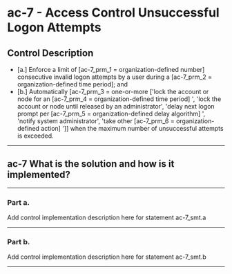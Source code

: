 # ac-7 - Access Control Unsuccessful Logon Attempts

## Control Description

- \[a.\] Enforce a limit of \[ac-7_prm_1 = organization-defined number\] consecutive invalid logon attempts by a user during a \[ac-7_prm_2 = organization-defined time period\]; and
- \[b.\] Automatically \[ac-7_prm_3 = one-or-more \['lock the account or node for an \[ac-7_prm_4 = organization-defined time period\] ', 'lock the account or node until released by an administrator', 'delay next logon prompt per \[ac-7_prm_5 = organization-defined delay algorithm\] ', 'notify system administrator', 'take other \[ac-7_prm_6 = organization-defined action\] '\]\] when the maximum number of unsuccessful attempts is exceeded.

______________________________________________________________________

## ac-7 What is the solution and how is it implemented?

______________________________________________________________________

### Part a.

Add control implementation description here for statement ac-7_smt.a

______________________________________________________________________

### Part b.

Add control implementation description here for statement ac-7_smt.b

______________________________________________________________________
